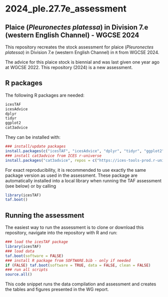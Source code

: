 2024_ple.27.7e_assessment
================

## Plaice (*Pleuronectes platessa*) in Division 7.e (western English Channel) - WGCSE 2024

This repository recreates the stock assessment for plaice (*Pleuronectes
platessa*) in Division 7.e (western English Channel) in `R` from WGCSE
2024.

The advice for this plaice stock is biennial and was last given one year
ago at WGCSE 2022. This repository (2024) is a new assessment.

## R packages

The following R packages are needed:

``` r
icesTAF
icesAdvice
dplyr
tidyr
ggplot2
cat3advice
```

They can be installed with:

``` r
### install/update packages
install.packages(c("icesTAF", "icesAdvice", "dplyr", "tidyr", "ggplot2"))
### install cat3advice from ICES r-universe
install.packages("cat3advice", repos = c("https://ices-tools-prod.r-universe.dev", "https://cloud.r-project.org"))
```

For exact reproducibility, it is recommended to use exactly the same
package version as used in the assessment. These package are
automatically installed into a local library when running the TAF
assessment (see below) or by calling

``` r
library(icesTAF)
taf.boot()
```

## Running the assessment

The easiest way to run the assessment is to clone or download this
repository, navigate into the repository with R and run:

``` r
### load the icesTAF package
library(icesTAF)
### load data
taf.boot(software = FALSE)
### install R package from SOFTWARE.bib - only if needed
if (FALSE) taf.boot(software = TRUE, data = FALSE, clean = FALSE)
### run all scripts
source.all()
```

This code snippet runs the data compilation and assessment and creates
the tables and figures presented in the WG report.
